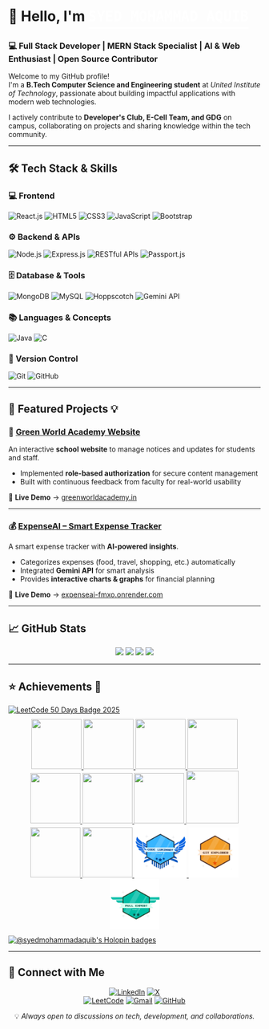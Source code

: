# 👋 Hello, I'm <span style="color: #FFFFFF; font-family: 'Fira Code', monospace; border-bottom: 3px solid #FFFFFF; display: inline-block; padding-bottom: 5px;">SYED MOHAMMAD AQUIB</span>

### 💻 Full Stack Developer | MERN Stack Specialist | AI & Web Enthusiast | Open Source Contributor

Welcome to my GitHub profile!  
I'm a **B.Tech Computer Science and Engineering student** at *United Institute of Technology*, passionate about building impactful applications with modern web technologies.  

I actively contribute to **Developer's Club, E-Cell Team, and GDG** on campus, collaborating on projects and sharing knowledge within the tech community.  

---

## 🛠️ Tech Stack & Skills  

### 💻 Frontend
![React.js](https://img.shields.io/badge/React-61DAFB?style=for-the-badge&logo=react&logoColor=black)
![HTML5](https://img.shields.io/badge/HTML5-E34F26?style=for-the-badge&logo=html5&logoColor=white)
![CSS3](https://img.shields.io/badge/CSS3-1572B6?style=for-the-badge&logo=css3&logoColor=white)
![JavaScript](https://img.shields.io/badge/JavaScript-F7DF1E?style=for-the-badge&logo=javascript&logoColor=black)
![Bootstrap](https://img.shields.io/badge/Bootstrap-563D7C?style=for-the-badge&logo=bootstrap&logoColor=white)
<br>
### ⚙️ Backend & APIs
![Node.js](https://img.shields.io/badge/Node.js-339933?style=for-the-badge&logo=nodedotjs&logoColor=white)
![Express.js](https://img.shields.io/badge/Express.js-404D59?style=for-the-badge&logo=express&logoColor=white)
![RESTful APIs](https://img.shields.io/badge/RESTful%20APIs-404D59?style=for-the-badge&logo=swagger&logoColor=white)
![Passport.js](https://img.shields.io/badge/Passport.js-34495E?style=for-the-badge&logo=passport&logoColor=white)
<br>
### 🗄️ Database & Tools
![MongoDB](https://img.shields.io/badge/MongoDB-4EA94B?style=for-the-badge&logo=mongodb&logoColor=white)
![MySQL](https://img.shields.io/badge/MySQL-4479A1?style=for-the-badge&logo=mysql&logoColor=white)
![Hoppscotch](https://img.shields.io/badge/Hoppscotch-1B2433?style=for-the-badge&logo=hoppscotch&logoColor=white)
![Gemini API](https://img.shields.io/badge/Gemini%20API-412991?style=for-the-badge&logo=google&logoColor=white)
<br>
### 📚 Languages & Concepts
![Java](https://img.shields.io/badge/Java-007396?style=for-the-badge&logo=java&logoColor=white)
![C](https://img.shields.io/badge/C-A8B9C4?style=for-the-badge&logo=c&logoColor=white)
<br>
### 🤝 Version Control
![Git](https://img.shields.io/badge/Git-F05032?style=for-the-badge&logo=git&logoColor=white)
![GitHub](https://img.shields.io/badge/GitHub-181717?style=for-the-badge&logo=github&logoColor=white)

---

## 🚀 Featured Projects 💡 

### 🏫 [Green World Academy Website](https://greenworldacademy.in/)  
An interactive **school website** to manage notices and updates for students and staff.  
- Implemented **role-based authorization** for secure content management  
- Built with continuous feedback from faculty for real-world usability  

🔗 **Live Demo** → [greenworldacademy.in](https://greenworldacademy.in/)  

---

### 💰 [ExpenseAI – Smart Expense Tracker](https://expenseai-fmxo.onrender.com/)  
A smart expense tracker with **AI-powered insights**.  
- Categorizes expenses (food, travel, shopping, etc.) automatically  
- Integrated **Gemini API** for smart analysis  
- Provides **interactive charts & graphs** for financial planning  

🔗 **Live Demo** → [expenseai-fmxo.onrender.com](https://expenseai-fmxo.onrender.com/)  

---

## 📈 GitHub Stats

<div align="center">

<img src="https://github-readme-stats.vercel.app/api?username=syedmohammadaquib&show_icons=true&theme=tokyonight&hide_border=true&rank_icon=github" height="170px" />  
<img src="https://streak-stats.demolab.com?user=syedmohammadaquib&theme=tokyonight&hide_border=true" height="170px" />  

<img src="https://github-readme-stats.vercel.app/api/top-langs/?username=syedmohammadaquib&layout=compact&theme=tokyonight&hide_border=true" height="170px" />  

<img src="https://github-profile-trophy.vercel.app/?username=syedmohammadaquib&theme=tokyonight&no-frame=true&row=1&column=6" />  

</div>  

---

## ⭐ Achievements 🏅

<div style='display:flex; align-items:center; gap: 10px; flex-wrap: wrap;' align='center'>
  
  <a href="https://leetcode.com/syedmohammadaquib">
    <img src="https://img.shields.io/badge/LeetCode-50%20Days%20Badge-FFA116?style=flat&logo=leetcode&logoColor=black" alt="LeetCode 50 Days Badge 2025" width="auto" height="100px" />
  </a>
  <a href="https://gssoc.girlscript.tech/leaderboard">
    <img src="https://raw.githubusercontent.com/GSSoC24/Hack-Web3Conf/refs/heads/main/assets/Hack-Web3Conf%202024%20Badge%20(2).png" width="100px" height="100px" />
    <img src="https://raw.githubusercontent.com/GSSoC24/Postman-Challenge/main/docs/assets/Postman%20White.png" width="100px" height="100px" />
    <img src="https://raw.githubusercontent.com/GSSoC24/Postman-Challenge/main/docs/assets/1.png" width="100px" height="100px" />
    <img src="https://raw.githubusercontent.com/GSSoC24/Postman-Challenge/main/docs/assets/2.png" width="100px" height="100px" />
    <img src="https://raw.githubusercontent.com/GSSoC24/Postman-Challenge/main/docs/assets/3.png" width="100px" height="100px" />
    <img src="https://raw.githubusercontent.com/GSSoC24/Postman-Challenge/main/docs/assets/4.png" width="100px" height="100px" />
    <img src="https://raw.githubusercontent.com/GSSoC24/Postman-Challenge/main/docs/assets/5.png" width="100px" height="100px" />
    <img src="https://raw.githubusercontent.com/GSSoC24/Postman-Challenge/main/docs/assets/6.png" width="105px" height="105px" />
    <img src="https://raw.githubusercontent.com/GSSoC24/Postman-Challenge/main/docs/assets/7.png" width="100px" height="100px" />
    <img src="https://raw.githubusercontent.com/GSSoC24/Postman-Challenge/main/docs/assets/8.png" width="100px" height="100px" />
    <img src="https://raw.githubusercontent.com/GSSoC24/Contributor/refs/heads/main/assets/Code%20Luminary.png" width="105px" height="105px" />
    <img src="https://raw.githubusercontent.com/GSSoC24/Contributor/refs/heads/main/assets/Git%20Explorer.png" width="100px" height="100px" />
    <img src="https://raw.githubusercontent.com/GSSoC24/Contributor/refs/heads/main/assets/Pull%20Expert.png" width="100px" height="100px" />
  </a>
  <a href="https://holopin.io/@syedmohammadaquib">
    <img src="https://holopin.me/syedmohammadaquib" alt="@syedmohammadaquib's Holopin badges" width="auto" height="100px">
  </a>
</div>

---

## 📧 Connect with Me  

<div align="center">
  
[![LinkedIn](https://img.shields.io/badge/LinkedIn-0A66C2?style=for-the-badge&logo=linkedin&logoColor=white)](https://www.linkedin.com/in/syedmohammadaquib) 
[![X](https://img.shields.io/badge/-000000?style=for-the-badge&logo=x&logoColor=white)](https://x.com/smaquib8055)  
[![LeetCode](https://img.shields.io/badge/LeetCode-FFA116?style=for-the-badge&logo=leetcode&logoColor=black)](https://leetcode.com/syedmohammadaquib)
[![Gmail](https://img.shields.io/badge/Gmail-D14836?style=for-the-badge&logo=gmail&logoColor=white)](mailto:smaquib8055@gmail.com)
[![GitHub](https://img.shields.io/badge/GitHub-181717?style=for-the-badge&logo=github&logoColor=white)](https://github.com/syedmohammadaquib)

💡 *Always open to discussions on tech, development, and collaborations.* </div>
